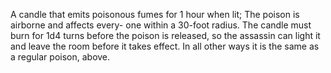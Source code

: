 A candle that emits poisonous fumes for 1 hour when lit; The poison is airborne and affects every- one within a 30-foot radius. The candle must burn for 1d4 turns before the poison is released, so the assassin can light it and leave the room before it takes effect. In all other ways it is the same as a regular poison, above.